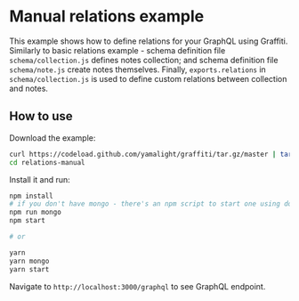 # Manual relations example

This example shows how to define relations for your GraphQL using Graffiti.
Similarly to basic relations example - schema definition file `schema/collection.js` defines notes collection;
and schema definition file `schema/note.js` create notes themselves.
Finally, `exports.relations` in `schema/collection.js` is used to define custom relations between collection and notes.

## How to use

Download the example:

```bash
curl https://codeload.github.com/yamalight/graffiti/tar.gz/master | tar -xz --strip=2 graffiti-master/examples/relations-manual
cd relations-manual
```

Install it and run:

```bash
npm install
# if you don't have mongo - there's an npm script to start one using docker
npm run mongo
npm start

# or

yarn
yarn mongo
yarn start
```

Navigate to `http://localhost:3000/graphql` to see GraphQL endpoint.

